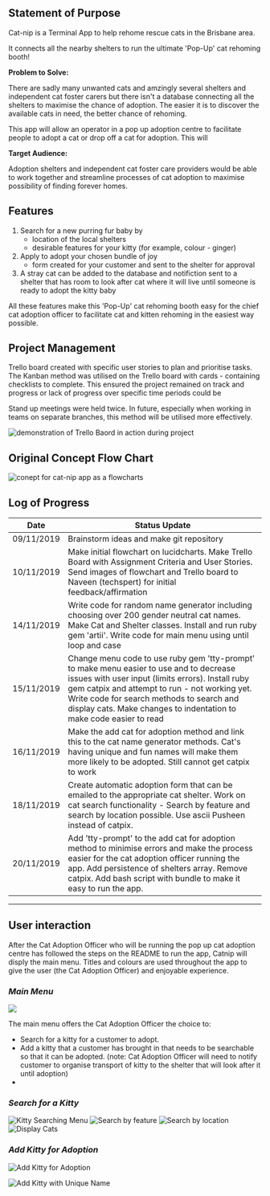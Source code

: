 ## Statement of Purpose ##
Cat-nip is a Terminal App to help rehome rescue cats in the Brisbane area. 

It connects all the nearby shelters to run the ultimate 'Pop-Up' cat rehoming booth!

**Problem to Solve:**

There are sadly many unwanted cats and amzingly several shelters and independent cat foster carers but there isn't a database connecting all the shelters to maximise the chance of adoption. The easier it is to discover the available cats in need, the better chance of rehoming.

This app will allow an operator in a pop up adoption centre to facilitate people to adopt a cat or drop off a cat for adoption. This will 

**Target Audience:**

Adoption shelters and independent cat foster care providers would be able to work together and streamline processes of cat adoption to maximise possibility of finding forever homes.



## Features ##

1. Search for a new purring fur baby by
    - location of the local shelters
    - desirable features for your kitty (for example, colour - ginger)
2. Apply to adopt your chosen bundle of joy
    - form created for your customer and sent to the shelter for approval
3. A stray cat can be added to the database and notifiction sent to a shelter that has room to look after cat where it will live until someone is ready to adopt the kitty baby


All these features make this 'Pop-Up' cat rehoming booth easy for the chief cat adoption officer to facilitate cat and kitten rehoming in the easiest way possible.

## Project Management ##

Trello board created with specific user stories to plan and prioritise tasks. The Kanban method was utilised on the Trello board with cards - containing checklists to complete.
This ensured the project remained on track and progress or lack of progress over specific time periods could be 

Stand up meetings were held twice. In future, especially when working in teams on separate branches, this method will be utilised more effectively.

![demonstration of Trello Baord in action during project](Trello_Board_in_progress.png)



## Original Concept Flow Chart ##
![conept for cat-nip app as a flowcharts](Original_catnip_flowchart.png)


## Log of Progress ##

| Date       | Status Update                                 
|------------|------------------------------|
| 09/11/2019 | Brainstorm ideas and make git repository                                                                                                                                                                        
| 10/11/2019 | Make initial flowchart on lucidcharts. Make Trello Board with Assignment Criteria and User Stories. Send images of flowchart and Trello board to Naveen (techspert) for initial feedback/affirmation          
| 14/11/2019 | Write code for random name generator including choosing over 200 gender neutral cat names. Make Cat and Shelter classes. Install and run ruby gem 'artii'. Write code for main menu using until loop and case 
| 15/11/2019 | Change menu code to use ruby gem 'tty-prompt' to make menu easier to use and to decrease issues with user input (limits errors). Install ruby gem catpix and attempt to run - not working yet. Write code for search methods to search and display cats. Make changes to indentation to make code easier to read |   
| 16/11/2019 | Make the add cat for adoption method and link this to the cat name generator methods. Cat's having unique and fun names will make them more likely to be adopted. Still cannot get catpix to work
|18/11/2019 |  Create automatic adoption form that can be emailed to the appropriate cat shelter. Work on cat search functionality - Search by feature and search by location possible. Use ascii Pusheen instead of catpix.
| 20/11/2019 | Add 'tty-prompt' to the add cat for adoption method to minimise errors and make the process easier for the cat adoption officer running the app. Add persistence of shelters array. Remove catpix. Add bash script with bundle to make it easy to run the app.
-------------------------------------------------------------


## User interaction ##
After the Cat Adoption Officer who will be running the pop up cat adoption centre has followed the steps on the README to run the app, Catnip will disply the main menu. Titles and colours are used throughout the app to give the user (the Cat Adoption Officer) and enjoyable experience.

### *Main Menu*
![](/user_interaction/Main_Menu.png)

The main menu offers the Cat Adoption Officer the choice to: 
- Search for a kitty for a customer to adopt.
- Add a kitty that a customer has brought in that needs to be searchable so that it can be adopted. (note: Cat Adoption Officer will need to notify customer to organise transport of kitty to the shelter that will look after it until adoption)
- 

### *Search for a Kitty*
![Kitty Searching Menu](user_interaction/Kitty_Search_Menu.png)
![Search by feature](user_interaction/Search_by_feature.png)
![Search by location](user_interaction/Search_by_location.png)
![Display Cats](user_interaction/Display_cat.png)

### *Add Kitty for Adoption*

![Add Kitty for Adoption](/user_interaction/Add_Kitty_for_Adoption.png)

![Add Kitty with Unique Name](/user_interaction/Add_Kitty_with_Unique_name.png)

